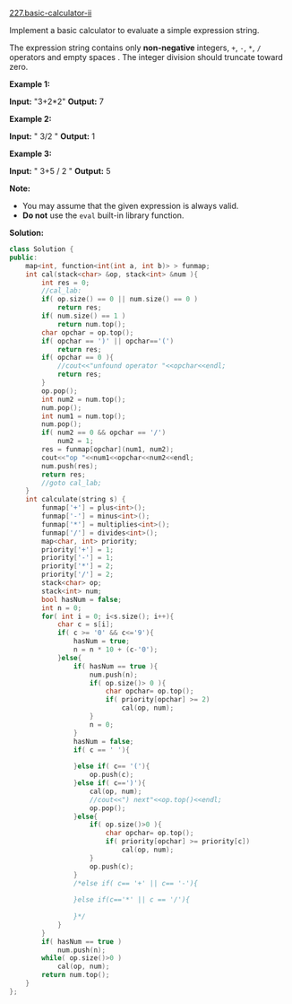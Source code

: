 [227.basic-calculator-ii](https://leetcode.com/problems/basic-calculator-ii/)  

Implement a basic calculator to evaluate a simple expression string.

The expression string contains only **non-negative** integers, `+`, `-`, `*`, `/` operators and empty spaces . The integer division should truncate toward zero.

**Example 1:**

**Input:** "3+2\*2"
**Output:** 7

**Example 2:**

**Input:** " 3/2 "
**Output:** 1

**Example 3:**

**Input:** " 3+5 / 2 "
**Output:** 5

**Note:**

*   You may assume that the given expression is always valid.
*   **Do not** use the `eval` built-in library function.  



**Solution:**  

```cpp
class Solution {
public:
    map<int, function<int(int a, int b)> > funmap;
    int cal(stack<char> &op, stack<int> &num ){
        int res = 0;
        //cal_lab:
        if( op.size() == 0 || num.size() == 0 )
            return res;
        if( num.size() == 1 )
            return num.top();
        char opchar = op.top();
        if( opchar == ')' || opchar=='(')
            return res;
        if( opchar == 0 ){
            //cout<<"unfound operator "<<opchar<<endl;
            return res;
        }
        op.pop();
        int num2 = num.top();
        num.pop();
        int num1 = num.top();
        num.pop();
        if( num2 == 0 && opchar == '/')
            num2 = 1;
        res = funmap[opchar](num1, num2);
        cout<<"op "<<num1<<opchar<<num2<<endl;
        num.push(res);
        return res;
        //goto cal_lab;
    }
    int calculate(string s) {
        funmap['+'] = plus<int>();
        funmap['-'] = minus<int>();
        funmap['*'] = multiplies<int>();
        funmap['/'] = divides<int>();
        map<char, int> priority;
        priority['+'] = 1;
        priority['-'] = 1;
        priority['*'] = 2;
        priority['/'] = 2;
        stack<char> op;
        stack<int> num;
        bool hasNum = false;
        int n = 0;
        for( int i = 0; i<s.size(); i++){
            char c = s[i];
            if( c >= '0' && c<='9'){
                hasNum = true;
                n = n * 10 + (c-'0');
            }else{
                if( hasNum == true ){
                    num.push(n);
                    if( op.size()> 0 ){
                        char opchar= op.top();
                        if( priority[opchar] >= 2)
                            cal(op, num);
                    }
                    n = 0;
                }
                hasNum = false;
                if( c == ' '){
                    
                }else if( c== '('){
                    op.push(c);
                }else if( c==')'){
                    cal(op, num);
                    //cout<<") next"<<op.top()<<endl;
                    op.pop();
                }else{
                    if( op.size()>0 ){
                        char opchar= op.top();
                        if( priority[opchar] >= priority[c])
                            cal(op, num);
                    }
                    op.push(c);
                }
                /*else if( c== '+' || c== '-'){
                
                }else if(c=='*' || c == '/'){
                    
                }*/
            }
        }
        if( hasNum == true )
            num.push(n);
        while( op.size()>0 )
            cal(op, num);
        return num.top();
    }
};
```
      